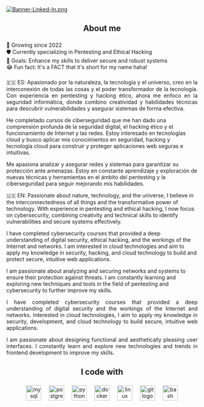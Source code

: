 [![Banner-Linked-In.png](https://i.postimg.cc/yxfGtLgJ/Banner-Linked-In.png)](https://postimg.cc/4H9whb1Z)

###

<h2 align="center">About me</h2>

###

<p align="left">
🌱 Growing since 2022<br>
🛡️ Currently specializing in Pentesting and Ethical Hacking<br>
🎯 Goals: Enhance my skills to deliver secure and robust systems<br>
😂 Fun fact: It's a FACT that it's short for my name haha!
</p>

###

<p align="justify">🇪🇸 ES: Apasionado por la naturaleza, la tecnología y el universo, creo en la interconexión de todas las cosas y el poder transformador de la tecnología. Con experiencia en pentesting y hacking ético, ahora me enfoco en la seguridad informática, donde combino creatividad y habilidades técnicas para descubrir vulnerabilidades y asegurar sistemas de forma efectiva.

He completado cursos de ciberseguridad que me han dado una comprensión profunda de la seguridad digital, el hacking ético y el funcionamiento de Internet y las redes. Estoy interesado en tecnologías cloud y busco aplicar mis conocimientos en seguridad, hacking y tecnología cloud para construir y proteger aplicaciones web seguras e intuitivas.

Me apasiona analizar y asegurar redes y sistemas para garantizar su protección ante amenazas. Estoy en constante aprendizaje y exploración de nuevas técnicas y herramientas en el ámbito del pentesting y la ciberseguridad para seguir mejorando mis habilidades.

🇺🇸 EN: Passionate about nature, technology, and the universe, I believe in the interconnectedness of all things and the transformative power of technology. With experience in pentesting and ethical hacking, I now focus on cybersecurity, combining creativity and technical skills to identify vulnerabilities and secure systems effectively.

I have completed cybersecurity courses that provided a deep understanding of digital security, ethical hacking, and the workings of the Internet and networks. I am interested in cloud technologies and aim to apply my knowledge in security, hacking, and cloud technology to build and protect secure, intuitive web applications.

I am passionate about analyzing and securing networks and systems to ensure their protection against threats. I am constantly learning and exploring new techniques and tools in the field of pentesting and cybersecurity to further improve my skills.</p>

<p align="justify">I have completed cybersecurity courses that provided a deep understanding of digital security and the workings of the Internet and networks. Interested in cloud technologies, I aim to apply my knowledge in security, development, and cloud technology to build secure, intuitive web applications.</p>

<p align="justify">I am passionate about designing functional and aesthetically pleasing user interfaces. I constantly learn and explore new technologies and trends in frontend development to improve my skills.</p>

###

<h2 align="center">I code with</h2>

###

<div align="center">
  <img src="https://cdn.jsdelivr.net/gh/devicons/devicon/icons/mysql/mysql-original.svg" height="40" alt="mysql logo"  />
  <img width="12" />
  <img src="https://cdn.jsdelivr.net/gh/devicons/devicon/icons/postgresql/postgresql-original.svg" height="40" alt="postgresql logo"  />
  <img width="12" />
  <img src="https://cdn.jsdelivr.net/gh/devicons/devicon/icons/python/python-original.svg" height="40" alt="python logo"  />
  <img width="12" />
  <img src="https://cdn.jsdelivr.net/gh/devicons/devicon/icons/docker/docker-original.svg" height="40" alt="docker logo"  />
  <img width="12" />
  <img src="https://cdn.jsdelivr.net/gh/devicons/devicon/icons/linux/linux-original.svg" height="40" alt="linux logo"  />
  <img width="12" />
  <img src="https://cdn.jsdelivr.net/gh/devicons/devicon/icons/git/git-original.svg" height="40" alt="git logo"  />
  <img width="12" />
  <img src="https://cdn.jsdelivr.net/gh/devicons/devicon/icons/bash/bash-original.svg" height="40" alt="bash logo"  />
</div>





###

